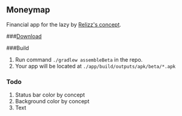 ## Moneymap

Financial app for the lazy by [Relizz's concept](https://www.figma.com/file/FjvhOfJJbaFBtRYMcJVnHm/%D0%94%D0%B5%D0%BD%D1%8C%D0%B3%D0%BE%D0%BF%D0%BB%D0%B0%D0%BD?node-id=0%3A1). 

###[Download](https://github.com/reactivedevelopment/moneymap/releases)

###Build

1. Run command `./gradlew assembleBeta` in the repo.
1. Your app will be located at `./app/build/outputs/apk/beta/*.apk`

### Todo
1. Status bar color by concept
1. Background color by concept
1. Text
